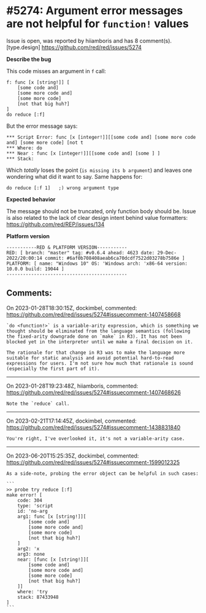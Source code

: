 
#5274: Argument error messages are not helpful for `function!` values
================================================================================
Issue is open, was reported by hiiamboris and has 8 comment(s).
[type.design]
<https://github.com/red/red/issues/5274>

**Describe the bug**

This code misses an argument in `f` call:
```
f: func [x [string!]] [
	[some code and]
	[some more code and]
	[some more code]
	[not that big huh?]
]
do reduce [:f]
```
But the error message says:
```
*** Script Error: func [x [integer!]][[some code and] [some more code and] [some more code] [not t
*** Where: do
*** Near : func [x [integer!]][[some code and] [some ] ] 
*** Stack:
```
Which *totally* loses the point (`is missing its b argument`) and leaves one wondering what did it want to say.
Same happens for:
```
do reduce [:f 1]   ;) wrong argument type
```

**Expected behavior**

The message should not be truncated, only function body should be.
Issue is also related to the lack of clear design intent behind value formatters: https://github.com/red/REP/issues/134

**Platform version**
```
-----------RED & PLATFORM VERSION----------- 
RED: [ branch: "master" tag: #v0.6.4 ahead: 4623 date: 29-Dec-2022/20:00:14 commit: #6af0b708408aeab6ca70dcdf7522d03278b7586e ]
PLATFORM: [ name: "Windows 10" OS: 'Windows arch: 'x86-64 version: 10.0.0 build: 19044 ]
--------------------------------------------
```


Comments:
--------------------------------------------------------------------------------

On 2023-01-28T18:30:15Z, dockimbel, commented:
<https://github.com/red/red/issues/5274#issuecomment-1407458668>

    `do <function!>` is a variable-arity expression, which is something we thought should be eliminated from the language semantics (following the fixed-arity downgrade done on `make` in R3). It has not been blocked yet in the interpreter until we make a final decision on it.
    
    The rationale for that change in R3 was to make the language more suitable for static analysis and avoid potential hard-to-read expressions for users. I'm not sure how much that rationale is sound (especially the first part of it).

--------------------------------------------------------------------------------

On 2023-01-28T19:23:48Z, hiiamboris, commented:
<https://github.com/red/red/issues/5274#issuecomment-1407468626>

    Note the `reduce` call.

--------------------------------------------------------------------------------

On 2023-02-21T17:14:45Z, dockimbel, commented:
<https://github.com/red/red/issues/5274#issuecomment-1438831840>

    You're right, I've overlooked it, it's not a variable-arity case.

--------------------------------------------------------------------------------

On 2023-06-20T15:25:35Z, dockimbel, commented:
<https://github.com/red/red/issues/5274#issuecomment-1599012325>

    As a side-note, probing the error object can be helpful in such cases:
    
    ```
    >> probe try reduce [:f]
    make error! [
        code: 304
        type: 'script
        id: 'no-arg
        arg1: func [x [string!]][
            [some code and] 
            [some more code and] 
            [some more code] 
            [not that big huh?]
        ]
        arg2: 'x
        arg3: none
        near: [func [x [string!]][
            [some code and] 
            [some more code and] 
            [some more code] 
            [not that big huh?]
        ]]
        where: 'try
        stack: 87433948
    ]
    ```

